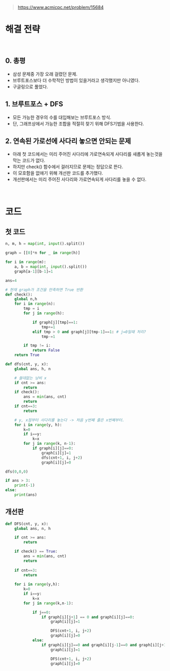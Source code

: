 > [ https://www.acmicpc.net/problem/15684 ]( https://www.acmicpc.net/problem/15684 )   

# 해결 전략

</br>

## 0. 총평
- 삼성 문제중 가장 오래 걸렸던 문제.
- 브루트포스보다 더 수학적인 방법이 있을거라고 생각했지만 아니였다.
- 구글링으로 풀었다.

## 1. 브루트포스 + DFS
- 모든 가능한 경우의 수를 대입해보는 브루트포스 방식.
- 단, 그래프상에서 가능한 조합을 적절히 찾기 위해 DFS기법을 사용한다.  

## 2. 연속된 가로선에 사다리 놓으면 안되는 문제
- 아래 첫 코드에서는 미리 주어진 사다리에 가로연속되게 사다리를 새롭게 놓는것을 막는 코드가 없다.
- 하지만 check() 함수에서 걸러지므로 문제는 정답으로 뜬다.
- 이 모호함을 없애기 위해 개선판 코드를 추가했다.
- 개선판에서는 미리 주어진 사다리와 가로연속되게 사다리를 놓을 수 없다.

</br>

# 코드

## 첫 코드

```python
n, m, h = map(int, input().split())

graph = [[0]*n for _ in range(h)]

for i in range(m):
    a, b = map(int, input().split())
    graph[a-1][b-1]=1

ans=4

# 현재 graph가 조건을 만족하면 True 반환
def check():
    global n,h
    for i in range(n):
        tmp = i
        for j in range(h):

            if graph[j][tmp]==1:
                tmp+=1
            elif tmp > 0 and graph[j][tmp-1]==1: # j=0일때 처리?
                tmp-=1

        if tmp != i:
            return False
    return True

def dfs(cnt, y, x):
    global ans, h, n

    # 쓸데없는 낭비 x
    if cnt >= ans:
        return
    if check():
        ans = min(ans, cnt)
        return
    if cnt==3:
        return

    # y, x점부터 사다리를 놓는다 -> 처음 y번째 줄은 x번째부터.
    for i in range(y, h):
        k=0
        if i==y:
            k=x
        for j in range(k, n-1):
            if graph[i][j]==0:
                graph[i][j]=1
                dfs(cnt+1, i, j+2)
                graph[i][j]=0

dfs(0,0,0)

if ans > 3:
    print(-1)
else:
    print(ans)
```

## 개선판

```python
def DFS(cnt, y, x):
    global ans, n, h

    if cnt >= ans:
        return

    if check() == True:
        ans = min(ans, cnt)
        return
    
    if cnt==3:
        return
        
    for i in range(y,h):
        k=0
        if i==y:
            k=x
        for j in range(k,n-1):

            if j==0:
                if graph[i][j+1] == 0 and graph[i][j]==0:
                    graph[i][j]=1

                    DFS(cnt+1, i, j+2)
                    graph[i][j]=0
            else:
                if graph[i][j]==0 and graph[i][j-1]==0 and graph[i][j+1]==0 :
                    graph[i][j]=1

                    DFS(cnt+1, i, j+2)
                    graph[i][j]=0
```